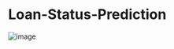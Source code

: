 # Loan-Status-Prediction

![image](https://github.com/user-attachments/assets/49d5286e-12ce-4090-a22d-662d33761ba0)
